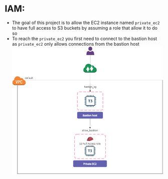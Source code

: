 # IAM:
- The goal of this project is to allow the EC2 instance named `private_ec2` to have full access to S3 buckets by assuming a role that allow it to do so
- To reach the `private_ec2` you first need to connect to the bastion host as `private_ec2` only allows connections from the bastion host
![IAM](https://github.com/theJaxon/AWS/blob/master/IAM/etc/IAM.png)
